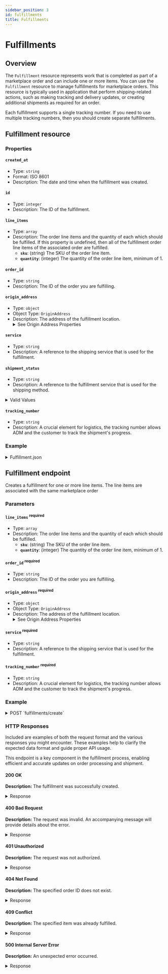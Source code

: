```yaml
---
sidebar_position: 3
id: fulfillments
title: Fulfillments 
---
```


# Fulfillments

## Overview

The `Fulfillment` resource represents work that is completed as part of a marketplace order and can include one or more items. You can use the `Fulfillment` resource to manage fulfillments for marketplace orders. This resource is typically used in application that perform shipping-related actions, such as making tracking and delivery updates, or creating additional shipments as required for an order.

Each fulfillment supports a single tracking number. If you need to use multiple tracking numbers, then you should create separate fulfillments.

## Fulfillment resource

### Properties

#### `created_at`
- Type: `string`
- Format: ISO 8601
- Description: The date and time when the fulfillment was created.

#### `id`
- Type: `integer`
- Description: The ID of the fulfillment.

#### `line_items`
- Type: `array`
- Description: The order line items and the quantity of each which should be fulfilled. If this property is undefined, then all of the fulfillment order line items of the associated order are fulfilled.
  - **`sku`**: (string) The SKU of the order line item.
  - **`quantity`**: (integer) The quantity of the order line item, minimum of 1.

#### `order_id`
- Type: `string`
- Description: The ID of the order you are fulfilling.

#### `origin_address`
- Type: `object`
- Object Type: `OriginAddress`
- Description: The address of the fulfillment location.
  <details>
  <summary>
  See Origin Address Properties
  </summary>
  - **`address1`**: (string) The street address of the fulfillment location.
  - **`address2`**: (string) The second line of the address. Typically the number of the apartment, suite, or unit.
  - **`city`**: (string) The city of the fulfillment location.
  - **`country_code`**: (string) The two-letter country code (ISO 3166-1 alpha-2 format) of the fulfillment location.
  - **`province_code`**: (string) The province of the fulfillment location.
  - **`zip`**: (string) The zip code of the fulfillment location.
  </details>

#### `service`
- Type: `string`
- Description: A reference to the shipping service that is used for the fulfillment.

#### `shipment_status`
- Type: `string`
- Description: A reference to the fulfillment service that is used for the shipping method.
<details>
<summary>
Valid Values
</summary>
- pending: ADM has created the fulfillment and is waiting for the fulfillment service to transition it to 'open' or 'success'.
- open: The fulfillment has been acknowledged by the service and is in processing.
- success: The fulfillment was successful.
- cancelled: The fulfillment was cancelled.
- error: There was an error with the fulfillment request.
- failure: The fulfillment request failed.
</details>

#### `tracking_number`
- Type: `string`
- Description: A crucial element for logistics, the tracking number allows ADM and the customer to track the shipment's progress.

### Example

<details>
<summary>
Fulfillment.json
</summary>

```js
{
  "cancel_reason": null,
  "cancelled_at": null,
  "created_at": "2023-12-20T10:15:30Z", 
  "deliver_by": "2023-12-27T00:00:00Z", 
  "email": "customer@example.com",
  "fulfillments": [], 
  "id": 987654321, 
  "line_items": [
    {
      "quantity": 2,
      "sku": "ABC-123"
    },
    {
      "quantity": 1,
      "sku": "XYZ-789"
    }
  ],
  "refunds": [],
  "shipping_address": {
    "address1": "123 Main Street",
    "city": "Anytown",
    "province": "CA",
    "zip": "12345",
    "country": "United States",
    "country_code": "US",
    "first_name": "Jane",
    "last_name": "Doe"
  },
  "shipping_service": "Standard Ground", 
  "subtotal_price": "79.98",
  "total_discounts": "5.00",
  "total_price": "85.97", 
  "total_shipping_price": "10.99", 
  "total_tax": "0.00" 
}
```
</details>

## Fulfillment endpoint
Creates a fulfillment for one or more line items. The line items are associated with the same marketplace order

### Parameters

#### `line_items` <sup class="required">required</sup>
- Type: `array`
- Description: The order line items and the quantity of each which should be fulfilled.
  - **`sku`**: (string) The SKU of the order line item.
  - **`quantity`**: (integer) The quantity of the order line item, minimum of 1.

#### `order_id` <sup class="required">required</sup>
- Type: `string`
- Description: The ID of the order you are fulfilling.

#### `origin_address` <sup class="required">required</sup>
- Type: `object`
- Object Type: `OriginAddress`
- Description: The address of the fulfillment location.
  <details>
  <summary>
  See Origin Address Properties
  </summary>
  - **`address1`**: (string) The street address of the fulfillment location.
  - **`address2`**: (string) The second line of the address. Typically the number of the apartment, suite, or unit.
  - **`city`**: (string) The city of the fulfillment location.
  - **`country_code`**: (string) The two-letter country code (ISO 3166-1 alpha-2 format) of the fulfillment location.
  - **`province_code`**: (string) The province of the fulfillment location.
  - **`zip`**: (string) The zip code of the fulfillment location.
  </details>

#### `service` <sup class="required">required</sup>
- Type: `string`
- Description: A reference to the shipping service that is used for the fulfillment.

#### `tracking_number` <sup class="required">required</sup>
- Type: `string`
- Description: A crucial element for logistics, the tracking number allows ADM and the customer to track the shipment's progress.

### Example

<details>
<summary>
POST `fulfillments/create`
</summary>

```js
{
    "order_id": 156465,
    "line_items": [
        {
            "sku": "ABC-123",
            "quantity": 2
        },
        {
            "sku": "RPBF24-2211",
            "quantity": 1
        }
    ],
    "tracking_number": "1ZE356F8YW01937117"
}
{
  "line_items": [
    {
      "sku": "ABC-123",
      "quantity": 2
    }
  ],
  "order_id": "987654321",
  "origin_address": {
    "address1": "123 Main Street",
    "city": "Anytown",
    "province_code": "CA",
    "country_code": "US",
    "zip": "12345"
  },
  "service": "Standard Ground",
  "tracking_number": "1Z987Y65432109876" 
}

```
</details>

### HTTP Responses

Included are examples of both the request format and the various responses you might encounter. These examples help to clarify the expected data format and guide proper API usage.

This endpoint is a key component in the fulfillment process, enabling efficient and accurate updates on order processing and shipment.

#### 200 OK
**Description:** The fulfillment was successfully created.

<details>
<summary>
Response
</summary>

```js
{
    "line_items": [
        {
            "quantity": 1,
            "sku": "RPBF24-1941"
        }
    ],
    "order_id": 450789469,
    "status": "created",
    "tracking_number": "1ZE356F8YW01937117"
}
```

</details>

#### 400 Bad Request
**Description:** The request was invalid. An accompanying message will provide details about the error.

<details>
<summary>
Response
</summary>

```js
{
  "error": "Invalid SKU or Quantity",
  "message": "One or more line items have an invalid SKU or quantity specified."
}
```

</details>

#### 401 Unauthorized
**Description:** The request was not authorized.

<details>
<summary>
Response
</summary>

```js
{
  "error": "Unauthorized Request",
  "message": "The key provided is invalid."
}
```

</details>

#### 404 Not Found
**Description:** The specified order ID does not exist.

<details>
<summary>
Response
</summary>

```js
{
  "error": "Order Not Found",
  "message": "The order with the specified ID was not found."
}
```

</details>

#### 409 Conflict
**Description:** The specified item was already fulfilled.

<details>
<summary>
Response
</summary>

```js
{
  "error": "Item Already Fulfilled",
  "message": "The specified item was already fulfilled."
}
```

</details>

#### 500 Internal Server Error
**Description:** An unexpected error occurred.

<details>
<summary>
Response
</summary>

```js
{
  "error": "Server Error",
  "message": "An error occurred on our server. Please try again later."
}
```

</details>

